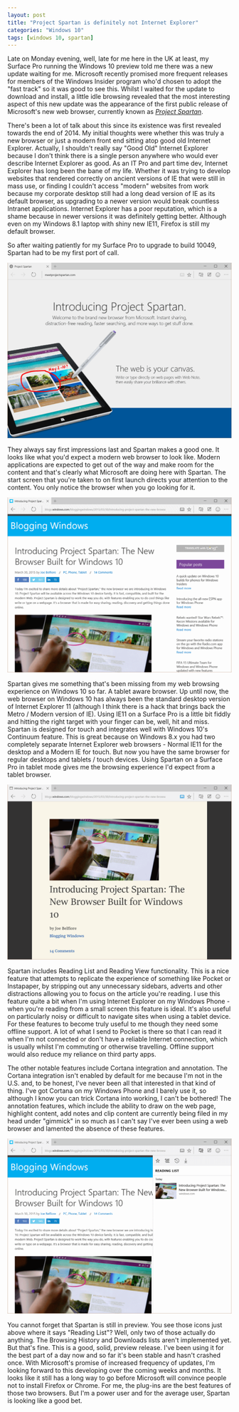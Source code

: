 ```yaml
---
layout: post
title: "Project Spartan is definitely not Internet Explorer"
categories: "Windows 10" 
tags: [windows 10, spartan]
---
```

Late on Monday evening, well, late for me here in the UK at least, my Surface Pro running the Windows 10 preview told me there was a new update waiting for me. Microsoft recently promised more frequent releases for members of the Windows Insider program who'd chosen to adopt the "fast track" so it was good to see this. Whilst I waited for the update to download and install, a little idle browsing revealed that the most interesting aspect of this new update was the appearance of the first public release of Microsoft's new web browser, currently known as *[Project Spartan][spartan-blog]*.

There's been a lot of talk about this since its existence was first revealed towards the end of 2014. My initial thoughts were whether this was truly a new browser or just a modern front end sitting atop good old Internet Explorer. Actually, I shouldn't really say "Good Old" Internet Explorer because I don't think there is a single person anywhere who would ever describe Internet Explorer as good. As an IT Pro and part time dev, Internet Explorer has long been the bane of my life. Whether it was trying to develop websites that rendered correctly on ancient versions of IE that were still in mass use, or finding I couldn't access "modern" websites from work because my corporate desktop still had a long dead version of IE as its default browser, as upgrading to a newer version would break countless Intranet applications. Internet Explorer has a poor reputation, which is a shame because in newer versions it was definitely getting better. Although even on my Windows 8.1 laptop with shiny new IE11, Firefox is still my default browser.

So after waiting patiently for my Surface Pro to upgrade to build 10049, Spartan had to be my first port of call.

!["Project Spartan Start Screen"](/images/2015/spartan/SpartanStart.png)

They always say first impressions last and Spartan makes a good one. It looks like what you'd expect a modern web browser to look like. Modern applications are expected to get out of the way and make room for the content and that's clearly what Microsoft are doing here with Spartan. The start screen that you're taken to on first launch directs your attention to the content. You only notice the browser when you go looking for it.

!["Project Spartan Blog Page"](/images/2015/spartan/SpartanBlogPage.png)

Spartan gives me something that's been missing from my web browsing experience on Windows 10 so far. A tablet aware browser. Up until now, the web browser on Windows 10 has always been the standard desktop version of Internet Explorer 11 (although I think there is a hack that brings back the Metro / Modern version of IE). Using IE11 on a Surface Pro is a little bit fiddly and hitting the right target with your finger can be, well, hit and miss. Spartan is designed for touch and integrates well with Windows 10's Continuum feature. This is great because on Windows 8.x you had two completely separate Internet Explorer web browsers - Normal IE11 for the desktop and a Modern IE for touch. But now you have the same browser for regular desktops and tablets / touch devices. Using Spartan on a Surface Pro in tablet mode gives me the browsing experience I'd expect from a tablet browser.

!["Project Spartan Reading View"](/images/2015/spartan/SpartanBlogReadingView.png)

Spartan includes Reading List and Reading View functionality. This is a nice feature that attempts to replicate the experience of something like Pocket or Instapaper, by stripping out any unnecessary sidebars, adverts and other distractions allowing you to focus on the article you're reading. I use this feature quite a bit when I'm using Internet Explorer on my Windows Phone - when you're reading from a small screen this feature is ideal. It's also useful on particularly noisy or difficult to navigate sites when using a tablet device. For these features to become truly useful to me though they need some offline support. A lot of what I send to Pocket is there so that I can read it when I'm not connected or don't have a reliable Internet connection, which is usually whilst I'm commuting or otherwise travelling. Offline support would also reduce my reliance on third party apps.

The other notable features include Cortana integration and annotation. The Cortana integration isn't enabled by default for me because I'm not in the U.S. and, to be honest, I've never been all that interested in that kind of thing. I've got Cortana on my Windows Phone and I barely use it, so although I know you can trick Cortana into working, I can't be bothered! The annotation features, which include the ability to draw on the web page, highlight content, add notes and clip content are currently being filed in my head under "gimmick" in so much as I can't say I've ever been using a web browser and lamented the absence of these features.

!["Project Spartan Reading List"](/images/2015/spartan/SpartanReadingList.png)

You cannot forget that Spartan is still in preview. You see those icons just above where it says "Reading List"? Well, only two of those actually do anything. The Browsing History and Downloads lists aren't implemented yet. But that's fine. This is a good, solid, preview release. I've been using it for the best part of a day now and so far it's been stable and hasn't crashed once. With Microsoft's promise of increased frequency of updates, I'm looking forward to this developing over the coming weeks and months. It looks like it still has a long way to go before Microsoft will convince people not to install Firefox or Chrome. For me, the plug-ins are the best features of those two browsers. But I'm a power user and for the average user, Spartan is looking like a good bet.

[spartan-blog]:	http://blogs.windows.com/bloggingwindows/2015/03/30/introducing-project-spartan-the-new-browser-built-for-windows-10/